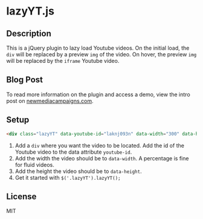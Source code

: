 lazyYT.js
======

## Description

This is a jQuery plugin to lazy load Youtube videos. On the initial load, the `div` will be replaced by a preview `img` of the video. On hover, the preview `img` will be replaced by the `iframe` Youtube video.

## Blog Post

To read more information on the plugin and access a demo, view the intro post on [newmediacampaigns.com](http://www.newmediacampaigns.com/blog/lazyytjs-a-jquery-plugin-to-lazy-load-youtube-videos).

## Setup

```html
<div class="lazyYT" data-youtube-id="laknj093n" data-width="300" data-height="200">loading...</div>
```

1. Add a `div` where you want the video to be located. Add the id of the Youtube video to the data attribute `youtube-id`.
2. Add the width the video should be to `data-width`. A percentage is fine for fluid videos.
3. Add the height the video should be to `data-height`.
4. Get it started with `$('.lazyYT').lazyYT();`


## License

MIT
